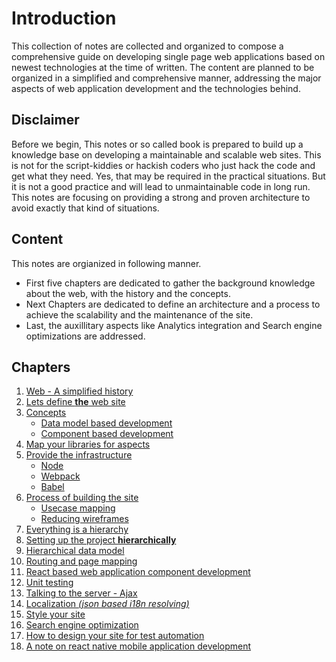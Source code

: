 # Introduction


This collection of notes are collected and organized to compose a comprehensive guide on developing single page web applications based on newest technologies at the time of written. The content are planned to be organized in a simplified and comprehensive manner, addressing the major aspects of web application development and the technologies behind.

## Disclaimer

Before we begin, This notes or so called book is prepared to build up a knowledge base on developing a maintainable and scalable web sites. This is not for the script-kiddies or hackish coders who just hack the code and get what they need. Yes, that may be required in the practical situations. But it is not a good practice and will lead to unmaintainable code in long run. This notes are focusing on providing a strong and proven architecture to avoid exactly that kind of situations.

## Content

This notes are orgianized in following manner.
* First five chapters are dedicated to gather the background knowledge about the web, with the history and the concepts.
* Next Chapters are dedicated to define an architecture and a process to achieve the scalability and the maintenance of the site.
* Last, the auxillitary aspects like Analytics integration and Search engine optimizations are addressed.

## Chapters


1. [Web - A simplified history](./web-a-simplified-history.md)
1. [Lets define **the** web site]()
1. [Concepts]()
    * [Data model based development]()
    * [Component based development]()
1. [Map your libraries for aspects]()
1. [Provide the infrastructure]()
    * [Node]()
    * [Webpack]()
    * [Babel]()
1. [Process of building the site]()
    * [Usecase mapping]()
    * [Reducing wireframes]()
1. [Everything is a hierarchy]()
1. [Setting up the project **hierarchically**]()
1. [Hierarchical data model]()
1. [Routing and page mapping]()
1. [React based web application component development]()
1. [Unit testing]()
1. [Talking to the server - Ajax]()
1. [Localization _(json based i18n resolving)_]()
1. [Style your site]()
1. [Search engine optimization]()
1. [How to design your site for test automation]()
1. [A note on react native mobile application development]()
